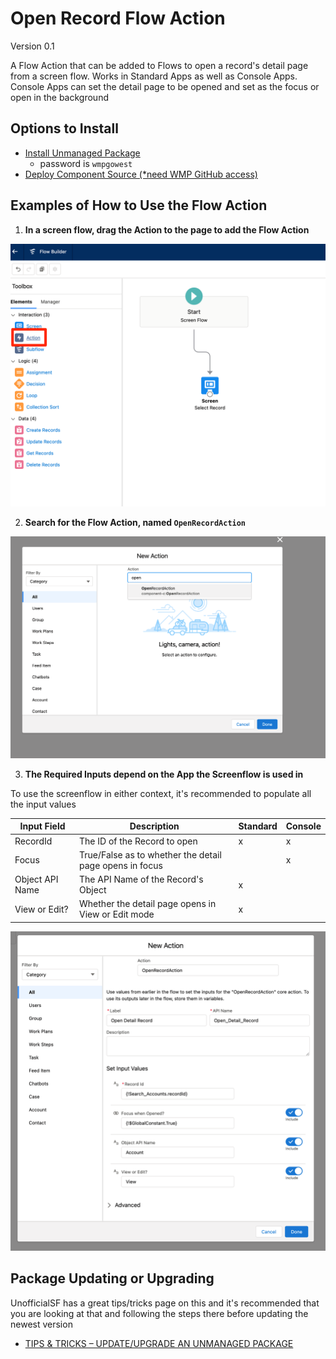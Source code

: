 # Open Record Flow Action

Version 0.1

A Flow Action that can be added to Flows to open a record's detail page from a screen flow. Works in Standard Apps as well as Console Apps. Console Apps can set the detail page to be opened and set as the focus or open in the background
## Options to Install

- [Install Unmanaged Package](https://login.salesforce.com/packaging/installPackage.apexp?p0=04t5w000005qw6WAAQ)
  - password is `wmpgowest`
- [Deploy Component Source (*need WMP GitHub access)](https://githubsfdeploy.herokuapp.com?owner=wmpcx&repo=open-record-flow-action&ref=main)

## Examples of How to Use the Flow Action

1. **In a screen flow, drag the Action to the page to add the Flow Action**

![Action](content/AddAction.png)

2. **Search for the Flow Action, named `OpenRecordAction`**

![Search for Action](content/SearchAction.png)

3. **The Required Inputs depend on the App the Screenflow is used in**

To use the screenflow in either context, it's recommended to populate all the input values

| Input Field | Description | Standard | Console |
| ------ | ----------------- | ----- | ----- |
| RecordId | The ID of the Record to open | x | x |
| Focus | True/False as to whether the detail page opens in focus | | x |
| Object API Name | The API Name of the Record's Object | x | |
| View or Edit? | Whether the detail page opens in View or Edit mode | x | |

![Action Details](content/ActionDetails.png)

## Package Updating or Upgrading

UnofficialSF has a great tips/tricks page on this and it's recommended that you are looking at that and following the steps there before updating the newest version
- [TIPS & TRICKS – UPDATE/UPGRADE AN UNMANAGED PACKAGE](https://unofficialsf.com/tips-tricks-update-upgrade-an-unmanaged-package/)